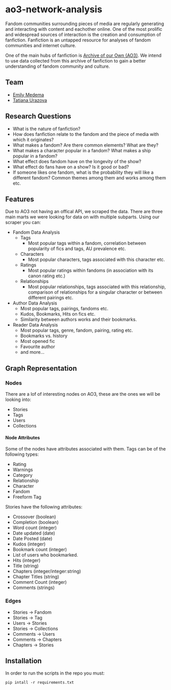 # ao3-network-analysis

Fandom communities surrounding pieces of media are regularly generating and interacting with content and eachother online. One of the most prolific and widespread sources of interaction is the creation and consumption of fanfiction. Fanfiction is an untapped resource for analyses of fandom communities and internet culture. 

One of the main hubs of fanfiction is [Archive of our Own (AO3)](https://archiveofourown.org/). We intend to use data collected from this archive of fanfiction to gain a better understanding of fandom community and culture.

## Team
- [Emily Medema](https://github.com/emedema)
- [Tatiana Urazova](https://github.com/taturazova)

## Research Questions

- What is the nature of fanfiction?
- How does fanfiction relate to the fandom and the piece of media with which it originates?
- What makes a fandom? Are there common elements? What are they?
- What makes a character popular in a fandom? What makes a ship popular in a fandom?
- What effect does fandom have on the longevity of the show?
- What effect do fans have on a show? Is it good or bad?
- If someone likes one fandom, what is the probability they will like a different fandom? Common themes among them and works among them etc.
	
## Features

Due to AO3 not having an offical API, we scraped the data. There are three main marts we were looking for data on with multiple subparts. Using our scraper you can:

- Fandom Data Analysis
  - Tags
    - Most popular tags within a fandom, correlation between popularity of fics and tags, AU prevalence etc.
  - Characters
    - Most popular characters, tags associated with this character etc.
  - Ratings
    - Most popular ratings within fandoms (in association with its canon rating etc.)
  - Relationships
    - Most popular relationships, tags associated with this relationship, comparison of relationships for a singular character or between different pairings etc.
- Author Data Analysis
  - Most popular tags, pairings, fandoms etc.
  - Kudos, Bookmarks, Hits on fics etc.
  - Similarity between authors works and their bookmarks.
- Reader Data Analysis
  - Most popular tags, genre, fandom, pairing, rating etc.
  - Bookmarks vs. history
  - Most opened fic
  - Favourite author
  - and more...

## Graph Representation 

### Nodes
There are a lof of interesting nodes on AO3, these are the ones we will be looking into:
- Stories
- Tags
- Users
- Collections

#### Node Attributes
Some of the nodes have attributes associated with them.
Tags can be of the following types:
- Rating
- Warnings
- Category
- Relationship
- Character
- Fandom
- Freeform Tag

Stories have the following attributes:
- Crossover (boolean)
- Completion (boolean)
- Word count (integer)
- Date updated (date)
- Date Posted (date)
- Kudos (integer)
- Bookmark count (integer)
- List of users who bookmarked. 
- Hits (integer)
- Title (string)
- Chapters (integer/integer:string)
- Chapter Titles (string)
- Comment Count (integer)
- Comments (strings)


### Edges
- Stories -> Fandom
- Stories -> Tag
- Users -> Stories
- Stories -> Collections
- Comments -> Users
- Comments -> Chapters
- Chapters -> Stories

## Installation

In order to run the scripts in the repo you must:

```pip intall -r requirements.txt```